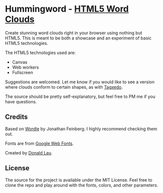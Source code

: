 Hummingword - [HTML5 Word Clouds](http://www.hackyon.com/hummingword)
===============================

Create stunning word clouds right in your browser using nothing but HTML5. This is meant to be both a showcase and an experiment of basic HTML5 technologies.

The HTML5 technologies used are:
* Canvas
* Web workers
* Fullscreen

Suggestions are welcomed. Let me know if you would like to see a version where clouds conform to certain shapes, as with [Tagxedo](http://www.tagxedo.com/).

The source should be pretty self-explanatory, but feel free to PM me if you have questions.


Credits
--------------------------------------
Based on [Wordle](http://www.wordle.net/) by Jonathan Feinberg. I highly recommend checking them out. 

Fonts are from [Google Web Fonts](http://www.google.com/webfonts).

Created by [Donald Lau](http://www.badassdon.com).


License
--------------------------------------
The source for the project is available under the MIT License. Feel free to clone the repo and play around with the fonts, colors, and other parameters.

